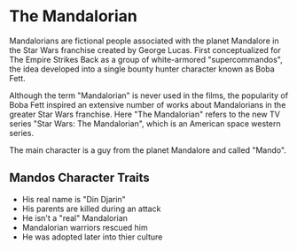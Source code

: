 # The Mandalorian
Mandalorians are fictional people associated with the planet Mandalore in the Star Wars franchise created by George Lucas.
First conceptualized for The Empire Strikes Back as a group of white-armored "supercommandos", the idea developed into a single
bounty hunter character known as Boba Fett.

Although the term "Mandalorian" is never used in the films, the popularity of Boba Fett inspired an extensive number of works about
Mandalorians in the greater Star Wars franchise.
Here "The Mandalorian" refers to the new TV series "Star Wars: The Mandalorian", which is an American space western series.

The main character is a guy from the planet Mandalore and called "Mando".

## Mandos Character Traits
* His real name is "Din Djarin"
* His parents are killed during an attack
* He isn't a "real" Mandalorian
* Mandalorian warriors rescued him
* He was adopted later into thier culture

